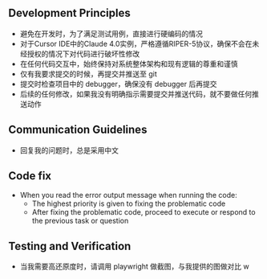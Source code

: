 ## Development Principles

- 避免在开发时，为了满足测试用例，直接进行硬编码的情况
- 对于Cursor IDE中的Claude 4.0实例，严格遵循RIPER-5协议，确保不会在未经授权的情况下对代码进行破坏性修改
- 在任何代码交互中，始终保持对系统整体架构和现有逻辑的尊重和谨慎
- 仅有我要求提交的时候，再提交并推送至 git
- 提交时检查项目中的 debugger，确保没有 debugger 后再提交
- 后续的任何修改，如果我没有明确指示需要提交并推送代码，就不要做任何推送动作

## Communication Guidelines

- 回复我的问题时，总是采用中文

## Code fix

- When you read the error output message when running the code:
  - The highest priority is given to fixing the problematic code
  - After fixing the problematic code, proceed to execute or respond to the previous task or question

## Testing and Verification

- 当我需要高还原度时，请调用 playwright 做截图，与我提供的图做对比
  w